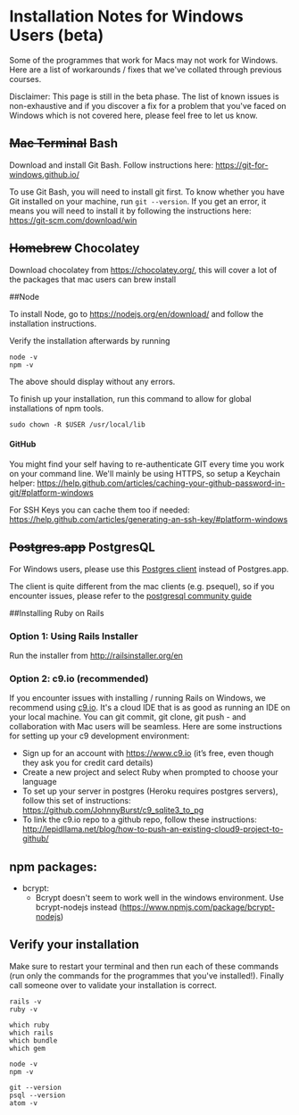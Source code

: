 # Installation Notes for Windows Users (beta)

Some of the programmes that work for Macs may not work for Windows. Here are a list of workarounds / fixes that we've collated through previous courses.

Disclaimer: This page is still in the beta phase. The list of known issues is non-exhaustive and if you discover a fix for a problem that you've faced on Windows which is not covered here, please feel free to let us know.

## ~~Mac Terminal~~ Bash
Download and install Git Bash. Follow instructions here: https://git-for-windows.github.io/

To use Git Bash, you will need to install git first. To know whether you have Git installed on your machine, run ```git --version```. If you get an error, it means you will need to install it by following the instructions here: https://git-scm.com/download/win

## ~~Homebrew~~ Chocolatey

Download chocolatey from https://chocolatey.org/, this will cover a lot of the packages that mac users can brew install

##Node

To install Node, go to https://nodejs.org/en/download/ and follow the installation instructions.

Verify the installation afterwards by running

```
node -v
npm -v
```

The above should display without any errors.

To finish up your installation, run this command to allow for global installations of npm tools.

```
sudo chown -R $USER /usr/local/lib
```

#### GitHub
You might find your self having to re-authenticate GIT every time you work on your command line.
We'll mainly be using HTTPS, so setup a Keychain helper: https://help.github.com/articles/caching-your-github-password-in-git/#platform-windows

For SSH Keys you can cache them too if needed: https://help.github.com/articles/generating-an-ssh-key/#platform-windows

## ~~Postgres.app~~ PostgresQL

For Windows users, please use this [Postgres client](https://www.postgresql.org/download/windows/) instead of Postgres.app.

The client is quite different from the mac clients (e.g. psequel), so if you encounter issues, please refer to the [postgresql community guide](https://wiki.postgresql.org/wiki/Community_Guide_to_PostgreSQL_GUI_Tools)

##Installing Ruby on Rails

### Option 1: Using Rails Installer

Run the installer from http://railsinstaller.org/en

### Option 2: c9.io (recommended)
If you encounter issues with installing / running Rails on Windows, we recommend using [c9.io](https://www.c9.io). It's a cloud IDE that is as good as running an IDE on your local machine. You can git commit, git clone, git push - and collaboration with Mac users will be seamless. Here are some instructions for setting up your c9 development environment:

* Sign up for an account with https://www.c9.io (it’s free, even though they ask you for credit card details)
* Create a new project and select Ruby when prompted to choose your language
* To set up your server in postgres (Heroku requires postgres servers), follow this set of instructions: https://github.com/JohnnyBurst/c9_sqlite3_to_pg
* To link the c9.io repo to a github repo, follow these instructions: http://lepidllama.net/blog/how-to-push-an-existing-cloud9-project-to-github/

## npm packages:

* bcrypt:
  * Bcrypt doesn't seem to work well in the windows environment. Use bcrypt-nodejs instead (https://www.npmjs.com/package/bcrypt-nodejs)


## Verify your installation

Make sure to restart your terminal and then run each of these commands (run only the commands for the programmes that you've installed!). Finally call someone over to validate your installation is correct.

```
rails -v
ruby -v

which ruby
which rails
which bundle
which gem

node -v
npm -v

git --version
psql --version
atom -v

```
